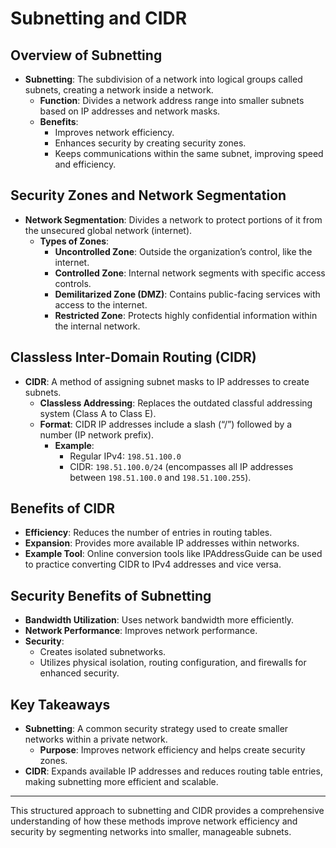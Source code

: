 # Subnetting and CIDR

## Overview of Subnetting
- **Subnetting**: The subdivision of a network into logical groups called subnets, creating a network inside a network.
  - **Function**: Divides a network address range into smaller subnets based on IP addresses and network masks.
  - **Benefits**: 
    - Improves network efficiency.
    - Enhances security by creating security zones.
    - Keeps communications within the same subnet, improving speed and efficiency.

## Security Zones and Network Segmentation
- **Network Segmentation**: Divides a network to protect portions of it from the unsecured global network (internet).
  - **Types of Zones**:
    - **Uncontrolled Zone**: Outside the organization’s control, like the internet.
    - **Controlled Zone**: Internal network segments with specific access controls.
    - **Demilitarized Zone (DMZ)**: Contains public-facing services with access to the internet.
    - **Restricted Zone**: Protects highly confidential information within the internal network.

## Classless Inter-Domain Routing (CIDR)
- **CIDR**: A method of assigning subnet masks to IP addresses to create subnets.
  - **Classless Addressing**: Replaces the outdated classful addressing system (Class A to Class E).
  - **Format**: CIDR IP addresses include a slash (“/”) followed by a number (IP network prefix).
    - **Example**: 
      - Regular IPv4: `198.51.100.0`
      - CIDR: `198.51.100.0/24` (encompasses all IP addresses between `198.51.100.0` and `198.51.100.255`).

## Benefits of CIDR
- **Efficiency**: Reduces the number of entries in routing tables.
- **Expansion**: Provides more available IP addresses within networks.
- **Example Tool**: Online conversion tools like IPAddressGuide can be used to practice converting CIDR to IPv4 addresses and vice versa.

## Security Benefits of Subnetting
- **Bandwidth Utilization**: Uses network bandwidth more efficiently.
- **Network Performance**: Improves network performance.
- **Security**: 
  - Creates isolated subnetworks.
  - Utilizes physical isolation, routing configuration, and firewalls for enhanced security.

## Key Takeaways
- **Subnetting**: A common security strategy used to create smaller networks within a private network.
  - **Purpose**: Improves network efficiency and helps create security zones.
- **CIDR**: Expands available IP addresses and reduces routing table entries, making subnetting more efficient and scalable.

---

This structured approach to subnetting and CIDR provides a comprehensive understanding of how these methods improve network efficiency and security by segmenting networks into smaller, manageable subnets.